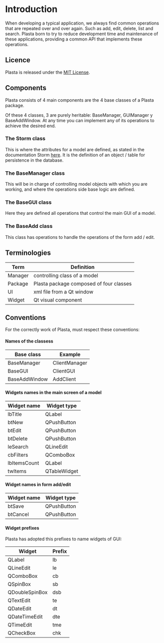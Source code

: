 # Introduction

When developing a typical application, we always find common operations that are repeated over and over again. Such as add, edit, delete, list and search. Plasta born to try to reduce development time and maintenance of these applications, providing a common API that implements these operations.


## Licence

Plasta is released under the [MIT License](http://www.opensource.org/licenses/MIT).

## Components

Plasta consists of 4 main components are the 4 base classes of a Plasta package.

Of these 4 classes, 3 are purely heritable: BaseManager, GUIManager y BaseAddWindow. At any time you can implement any of its operations to achieve the desired end.

### The Storm class

This is where the attributes for a model are defined, as stated in the documentation Storm [here](https://storm.canonical.com/Tutorial#The_Storm_base_class). It is the definition of an object / table for persistence in the database.

### The BaseManager class

This will be in charge of controlling model objects with which you are working, and where the operations side base logic are defined.

### The BaseGUI class

Here they are defined all operations that control the main GUI of a model. 

### The BaseAdd class

This class has operations to handle the operations of the form add / edit.

## Terminologies

| Term | Definition |
|-|-|
| Manager | controlling class of a model | 
| Package | Plasta package composed of four classes |
| UI | xml file from a Qt window |
| Widget | Qt visual component |

## Conventions

For the correctly work of Plasta, must respect these conventions:

#### Names of the classess

| Base class | Example |
|-|-|
| BaseManager     | ClientManager |
| BaseGUI         | ClientGUI |
| BaseAddWindow   | AddClient |

#### Widgets names in the main screen of a model

| Widget name | Widget type |
|-|-|
| lbTitle      | QLabel |
| btNew        | QPushButton |
| btEdit       | QPushButton |
| btDelete     | QPushButton |
| leSearch     | QLineEdit |
| cbFilters    | QComboBox |
| lbItemsCount | QLabel |
| twItems      | QTableWidget |

#### Widget names in form add/edit

| Widget name | Widget type |
|-|-|
| btSave        | QPushButton |
| btCancel      | QPushButton |


#### Widget prefixes

Plasta has adopted this prefixes to name widgets of GUI:

| Widget | Prefix |
|--------|---------|
| QLabel         | lb |
| QLineEdit      | le |
| QComboBox      | cb |
| QSpinBox       | sb |
| QDoubleSpinBox | dsb |
| QTextEdit      | te |
| QDateEdit      | dt |
| QDateTimeEdit  | dte |
| QTimeEdit      | tme |
| QCheckBox      | chk |